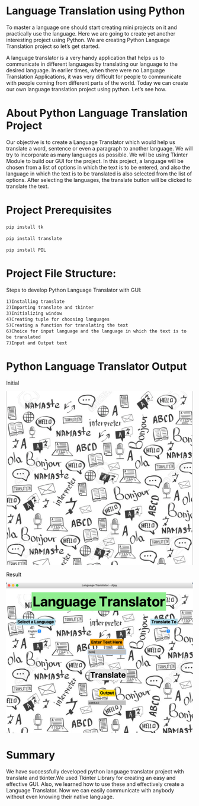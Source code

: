 # Language Translation using Python

To master a language one should start creating mini projects on it and practically use the language. Here we are going to create yet another interesting project using Python. We are creating Python Language Translation project so let’s get started.

A language translator is a very handy application that helps us to communicate in different languages by translating our language to the desired language. In earlier times, when there were no Language Translation Applications, it was very difficult for people to communicate with people coming from different parts of the world. Today we can create our own language translation project using python. Let’s see how.

# About Python Language Translation Project

Our objective is to create a Language Translator which would help us translate a word, sentence or even a paragraph to another language. We will try to incorporate as many languages as possible. We will be using Tkinter Module to build our GUI for the project.
In this project, a language will be chosen from a list of options in which the text is to be entered, and also the language in which the text is to be translated is also selected from the list of options. After selecting the languages, the translate button will be clicked to translate the text.

# Project Prerequisites

`pip install tk`

`pip install translate`

`pip install PIL`

# Project File Structure:

Steps to develop Python Language Translator with GUI:

    1)Installing translate
    2)Importing translate and tkinter
    3)Initializing window
    4)Creating tuple for choosing languages
    5)Creating a function for translating the text
    6)Choice for input language and the language in which the text is to be translated
    7)Input and Output text

# Python Language Translator Output

Initial 

<img src="Output1.png" alt="output image">

Result

<img src="Output2.png" alt="output image">

# Summary

We have successfully developed python language translator project with translate and tkinter.We used Tkinter Library for creating an easy and effective GUI. Also, we learned how to use these and effectively create a Language Translator. Now we can easily communicate with anybody without even knowing their native language.
